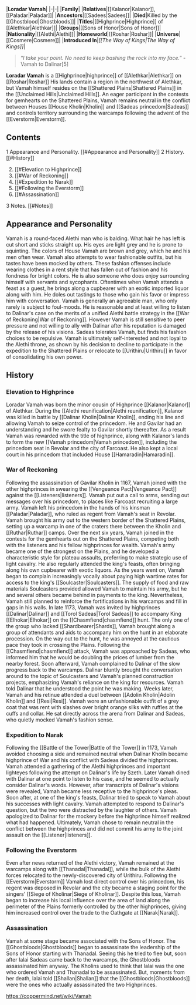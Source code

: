 |**Loradar Vamah**|
|-|-|
|**Family**|
|**Relatives**|[[Kalanor\|Kalanor]], [[Paladar\|Paladar]]|
|**Ancestors**|[[Sadees\|Sadees]]|
|**Died**|Killed by the [[Ghostblood\|Ghostbloods]]|
|**Titles**|[[Highprince\|Highprince]] of [[Alethkar\|Alethkar]]|
|**Groups**|[[Sons of Honor\|Sons of Honor]]|
|**Nationality**|[[Alethi\|Alethi]]|
|**Homeworld**|[[Roshar\|Roshar]]|
|**Universe**|[[Cosmere\|Cosmere]]|
|**Introduced In**|*[[The Way of Kings\|The Way of Kings]]*|

>“*I take your point. No need to keep bashing the rock into my face.*”
\-Vamah to Dalinar[5]


**Loradar Vamah** is a [[Highprince\|highprince]] of [[Alethkar\|Alethkar]] on [[Roshar\|Roshar]] His lands contain a region in the northwest of Alethkar, but Vamah himself resides on the [[Shattered Plains\|Shattered Plains]] in the [[Unclaimed Hills\|Unclaimed Hills]]. An eager participant in the contests for gemhearts on the Shattered Plains, Vamah remains neutral in the conflict between Houses [[House Kholin\|Kholin]] and [[Sadeas princedom\|Sadeas]] and controls territory surrounding the warcamps following the advent of the [[Everstorm\|Everstorm]].

## Contents

1 Appearance and Personality. [[#Appearance and Personality]] 
2 History. [[#History]] 

2. [[#Elevation to Highprince]] 
2. [[#War of Reckoning]] 
2. [[#Expedition to Narak]] 
2. [[#Following the Everstorm]] 
2. [[#Assassination]] 


3 Notes. [[#Notes]] 


## Appearance and Personality
Vamah is a round-faced Alethi man who is balding. What hair he has left is cut short and sticks straight up. His eyes are light grey and he is prone to squinting. The colors of House Vamah are brown and grey, which he and his men often wear. Vamah also attempts to wear fashionable outfits, but his tastes have been mocked by others. These fashion offenses include wearing clothes in a rent style that has fallen out of fashion and his fondness for bright colors. He is also someone who does enjoy surrounding himself with servants and sycophants. Oftentimes when Vamah attends a feast as a guest, he brings along a cupbearer with an exotic imported liquor along with him. He doles out tastings to those who gain his favor or impress him with conversation.
Vamah is generally an agreeable man, who only rarely is subject to foul-moods. He is reasonable and at least willing to listen to Dalinar's case on the merits of a unified Alethi battle strategy in the [[War of Reckoning\|War of Reckoning]]. However Vamah is still sensitive to peer pressure and not willing to ally with Dalinar after his reputation is damaged by the release of his visions. Sadeas tolerates Vamah, but finds his fashion choices to be repulsive. Vamah is ultimately self-interested and not loyal to the Alethi throne, as shown by his decision to decline to participate in the expedition to the Shattered Plains or relocate to [[Urithiru\|Urithiru]] in favor of consolidating his own power.

## History
### Elevation to Highprince
Loradar Vamah was born the minor cousin of Highprince [[Kalanor\|Kalanor]] of Alethkar. During the [[Alethi reunification\|Alethi reunification]], Kalanor was killed in battle by [[Dalinar Kholin\|Dalinar Kholin]], ending his line and allowing Vamah to seize control of the princedom. He and Gavilar had an understanding and he swore fealty to Gavilar shortly thereafter. As a result Vamah was rewarded with the title of highprince, along with Kalanor's lands to form the new [[Vamah princedom\|Vamah princedom]], including the princedom seat in Revolar and the city of Farcoast. He also kept a local court in his princedom that included House [[Hamaradin\|Hamaradin]].

### War of Reckoning
Following the assassination of Gavilar Kholin in 1167, Vamah joined with the other highprinces in swearing the [[Vengeance Pact\|Vengeance Pact]] against the [[Listeners\|listeners]]. Vamah put out a call to arms, sending out messages over his princedom, to places like Farcoast recruiting a large army. Vamah left his princedom in the hands of his kinsman [[Paladar\|Paladar]], who ruled as regent from Vamah's seat in Revolar. Vamah brought his army out to the western border of the Shattered Plains, setting up a warcamp in one of the craters there between the Kholin and [[Ruthar\|Ruthar]] camps. Over the next six years, Vamah joined in the contests for the gemhearts out on the Shattered Plains, competing both with the listeners and his fellow highprinces for wealth. Vamah's army became one of the strongest on the Plains, and he developed a characteristic style for plateau assaults, preferring to make strategic use of light cavalry. He also regularly attended the king's feasts, often bringing along his own cupbearer with exotic liquors. As the years went on, Vamah began to complain increasingly vocally about paying high wartime rates for access to the king's [[Soulcaster\|Soulcasters]]. The supply of food and raw materials Soulcasters provided allowed Vamah to maintain his army, but he and several others became behind in payments to the king. Nevertheless, Vamah still planned to reinforce the fortifications in his warcamps and fill in gaps in his walls.
In late 1173, Vamah was invited by highprinces [[Dalinar\|Dalinar]] and [[Torol Sadeas\|Torol Sadeas]] to accompany King [[Elhokar\|Elhokar]] on the [[Chasmfiend\|chasmfiend]] hunt. The only one of the group who lacked [[Shardbearer\|Shards]], Vamah brought along a group of attendants and aids to accompany him on the hunt in an elaborate procession. On the way out to the hunt, he was annoyed at the cautious pace they took in crossing the Plains. Following the [[Chasmfiend\|chasmfiend]] attack, Vamah was approached by Sadeas, who informed him that he would be doubling the prices of lumber from the nearby forest. Soon afterward, Vamah complained to Dalinar of the slow progress back to the warcamps. Dalinar bluntly brought the conversation around to the topic of Soulcasters and Vamah's planned construction projects, emphasizing Vamah's reliance on the king for resources. Vamah told Dalinar that he understood the point he was making. Weeks later, Vamah and his retinue attended a duel between [[Adolin Kholin\|Adolin Kholin]] and [[Resi\|Resi]]. Vamah wore an unfashionable outfit of a grey coat that was rent with slashes over bright orange silks with ruffles at the cuffs and collar. He sat directly across the arena from Dalinar and Sadeas, who quietly mocked Vamah's fashion sense.

### Expedition to Narak
Following the [[Battle of the Tower\|Battle of the Tower]] in 1173, Vamah avoided choosing a side and remained neutral when Dalinar Kholin became highprince of War and his conflict with Sadeas divided the highprinces. Vamah attended a gathering of the Alethi highprinces and important lighteyes following the attempt on Dalinar's life by Szeth. Later Vamah dined with Dalinar at one point to listen to his case, and he seemed to actually consider Dalinar's words. However, after transcripts of Dalinar's visions were revealed, Vamah became less receptive to the highprince's pleas. Soon after, at one of the king's feasts, Dalinar tried to speak to Vamah about his successes with light cavalry. Vamah attempted to respond to Dalinar's question, but the two were distracted by the laughter of others. Vamah apologized to Dalinar for the mockery before the highprince himself realized what had happened. Ultimately, Vamah chose to remain neutral in the conflict between the highprinces and did not commit his army to the joint assault on the [[Listener\|listeners]].

### Following the Everstorm
Even after news returned of the Alethi victory, Vamah remained at the warcamps along with [[Thanadal\|Thanadal]], while the bulk of the Alethi forces relocated to the newly-discovered city of Urithiru. Following the [[Everstorm\|Everstorm]] Vamah lost direct control over his princedom, his regent was deposed in Revolar and the city became a staging point for the singers' [[Siege of Kholinar\|Siege of Kholinar]]. Despite this loss, Vamah began to increase his local influence over the area of land along the perimeter of the Plains formerly controlled by the other highprinces, giving him increased control over the trade to the Oathgate at [[Narak\|Narak]].

### Assassination
Vamah at some stage became associated with the Sons of Honor. The [[Ghostbloods\|Ghostbloods]] began to assassinate the leadership of the Sons of Honor starting with Thanadal. Seeing this he tried to flee but, soon after Ialai Sadeas came back to the warcamps, the Ghostbloods assassinated him anyway.
The Kholins used to think that Ialai was the one who ordered Vamah and Thanadal to be assassinated. But, moments from her death, Ialai told [[Shallan\|Shallan]] that the [[Ghostbloods\|Ghostbloods]] were the ones who actually assassinated the two Highprinces.



https://coppermind.net/wiki/Vamah